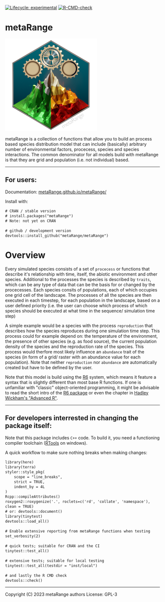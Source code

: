 [![Lifecycle: experimental](https://img.shields.io/badge/lifecycle-experimental-orange.svg)](https://www.tidyverse.org/lifecycle/#experimental)
[![R-CMD-check](https://github.com/metaRange/metaRange/actions/workflows/check-standard.yaml/badge.svg)](https://github.com/metaRange/metaRange/actions)


# metaRange
![](man/figures/logo.png)

metaRange is a collection of functions that allow you to build an process based species distribution model that can include (basically) arbitrary number of environmental factors, procecess, species and species interactions. The common denominator for all models build with metaRange is that they are grid and population (i.e. not individual) based.

_____________________________________________

## For users:
Documentation:
[metaRange.github.io/metaRange/](https://metarange.github.io/metaRange/)

Install with:
```
# CRAN / stable version
# install.packages("metaRange")
# Note: not yet on CRAN

# github / development version
devtools::install_github("metaRange/metaRange")
```

# Overview
Every simulated species consists of a set of `procecess` or functions that describe it's relationship with time, itself, the abiotic environment and other species. Additional to the processes the species is described by `traits`, which can be any type of data that can be the basis for or changed by the procecesses. Each species consits of populations, each of which occupies one grid cell of the landscape. The processes of all the species are then executed in each timestep, for each population in the landscape, based on a user defined priority (i.e. the user can choose which process of which species should be executed at what time in the sequence/ simulation time step)

A simple example would be a species with the process `reproduction` that describes how the species reproduces during one simulation time step. This process could for example depend on: the temperature of the environment, the presence of other species (e.g. as food source), the current population density of the species and the reproduction rate of the species. This process would therfore most likely influence an `abundance` trait of the species (in form of a grid/ raster with an abundance value for each population). Note that neither `reproduction` nor `abundance` are automatically created but have to be defined by the user.

Note that this model is build using the [R6](https://r6.r-lib.org/) system, which means it feature a syntax that is slightly different than most base R functions. If one is unfamiliar with "classic" object-oriented programming, it might be advisable to read the short intro of the [R6 package](https://r6.r-lib.org/articles/Introduction.html) or even the chapter in [Hadley Wickham's "Advanced R"](https://adv-r.hadley.nz/r6.html).

_____________________________________________

## For developers interrested in changing the package itself:

Note that this package includes `C++` code. To build it, you need a functioning compiler toolchain ([RTools](https://cran.r-project.org/bin/windows/Rtools/index.html) on windows).

A quick workflow to make sure nothing breaks when making changes:
```
library(here)
library(terra)
styler::style_pkg(
    scope = "line_breaks",
    strict = TRUE,
    indent_by = 4L
)
Rcpp::compileAttributes()
roxygen2::roxygenize('.', roclets=c('rd', 'collate', 'namespace'), clean = TRUE)
# or: devtools::document()
library(tinytest)
devtools::load_all()

# Enable extensive reporting from metaRange functions when testing
set_verbosity(2)

# quick tests; suitable for CRAN and the CI
tinytest::test_all()

# extensive tests; suitable for local testing
tinytest::test_all(testdir = "inst/local")

# and lastly the R CMD check
devtools::check()
```
_____________________________________________
Copyright (C) 2023  metaRange authors
License: GPL-3